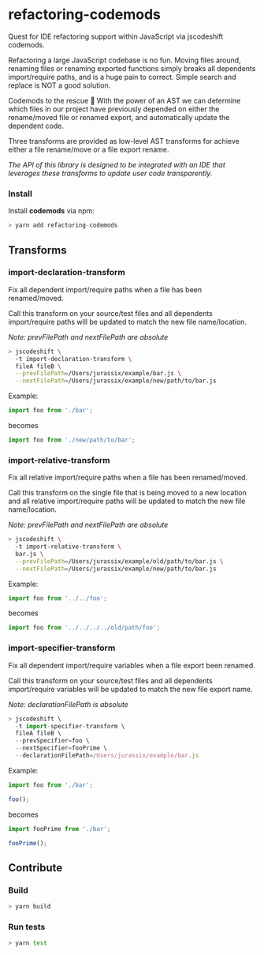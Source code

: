 # refactoring-codemods

Quest for IDE refactoring support within JavaScript via jscodeshift codemods.

Refactoring a large JavaScript codebase is no fun. Moving files around, renaming files or renaming exported functions simply breaks all dependents import/require paths, and is a huge pain to correct. Simple search and replace is NOT a good solution.

Codemods to the rescue :rocket: With the power of an AST we can determine which files in our project have previously depended on either the rename/moved file or renamed export, and automatically update the dependent code.

Three transforms are provided as low-level AST transforms for achieve either a file rename/move or a file export rename.

_The API of this library is designed to be integrated with an IDE that leverages these transforms to update user code transparently._

### Install

Install **codemods** via npm:

```javascript
> yarn add refactoring-codemods
```

## Transforms

### import-declaration-transform

Fix all dependent import/require paths when a file has been renamed/moved.

Call this transform on your source/test files and all dependents import/require paths will be updated to match the new file name/location.

_Note: prevFilePath and nextFilePath are absolute_

```sh
> jscodeshift \
  -t import-declaration-transform \
  fileA fileB \
  --prevFilePath=/Users/jurassix/example/bar.js \
  --nextFilePath=/Users/jurassix/example/new/path/to/bar.js
```

Example:

```js
import foo from './bar';
```

 becomes

 ```js
import foo from './new/path/to/bar';
 ```

### import-relative-transform

Fix all relative import/require paths when a file has been renamed/moved.

Call this transform on the single file that is being moved to a new location and all relative import/require paths will be updated to match the new file name/location.

_Note: prevFilePath and nextFilePath are absolute_

```sh
> jscodeshift \
  -t import-relative-transform \
  bar.js \
  --prevFilePath=/Users/jurassix/example/old/path/to/bar.js \
  --nextFilePath=/Users/jurassix/example/new/path/to/bar.js
```

Example:

```js
import foo from '../../foo';
```

 becomes

 ```js
import foo from '../../../../old/path/foo';
 ```

### import-specifier-transform

Fix all dependent import/require variables when a file export been renamed.

Call this transform on your source/test files and all dependents import/require variables will be updated to match the new file export name.

_Note: declarationFilePath is absolute_

```js
> jscodeshift \
  -t import-specifier-transform \
  fileA fileB \
  --prevSpecifier=foo \
  --nextSpecifier=fooPrime \
  --declarationFilePath=/Users/jurassix/example/bar.js
```

Example:

```js
import foo from './bar';

foo();
```

 becomes

 ```js
import fooPrime from './bar';

fooPrime();
 ```

## Contribute

### Build
```sh
> yarn build
```

### Run tests
```sh
> yarn test
```
